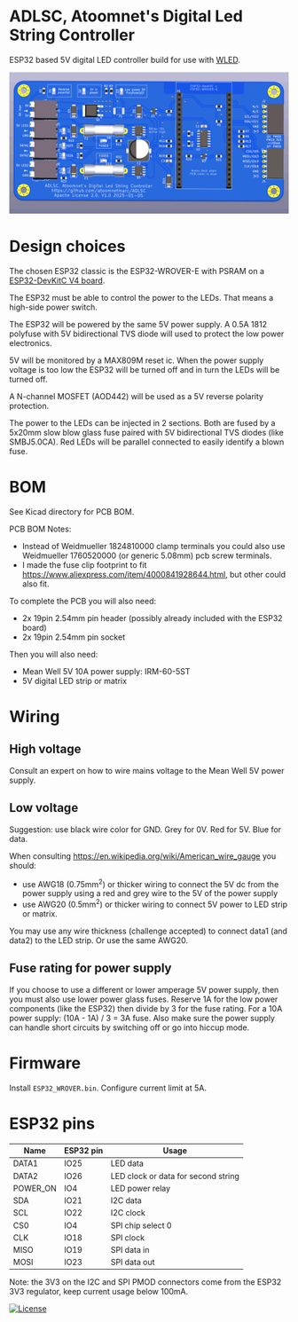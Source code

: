 # ADLSC, Atoomnet's Digital Led String Controller

ESP32 based 5V digital LED controller build for use with [WLED](https://kno.wled.ge/).

![](ADLSC-render.png)

# Design choices

The chosen ESP32 classic is the ESP32-WROVER-E with PSRAM on a [ESP32-DevKitC V4 board](https://docs.espressif.com/projects/esp-idf/en/release-v4.2/esp32/hw-reference/esp32/get-started-devkitc.html).

The ESP32 must be able to control the power to the LEDs. That means a high-side power switch.

The ESP32 will be powered by the same 5V power supply. A 0.5A 1812 polyfuse with 5V bidirectional TVS diode will used to protect the low power electronics.

5V will be monitored by a MAX809M reset ic. When the power supply voltage is too low the ESP32 will be turned off and in turn the LEDs will be turned off.

A N-channel MOSFET (AOD442) will be used as a 5V reverse polarity protection.

The power to the LEDs can be injected in 2 sections. Both are fused by a 5x20mm slow blow glass fuse paired with 5V bidirectional TVS diodes (like SMBJ5.0CA). Red LEDs will be parallel connected to easily identify a blown fuse.

# BOM

See Kicad directory for PCB BOM.

PCB BOM Notes:

- Instead of Weidmueller 1824810000 clamp terminals you could also use Weidmueller 1760520000 (or generic 5.08mm) pcb screw terminals.
- I made the fuse clip footprint to fit https://www.aliexpress.com/item/4000841928644.html, but other could also fit.

To complete the PCB you will also need:

- 2x 19pin 2.54mm pin header (possibly already included with the ESP32 board)
- 2x 19pin 2.54mm pin socket

Then you will also need:

- Mean Well 5V 10A power supply: IRM-60-5ST
- 5V digital LED strip or matrix

# Wiring

## High voltage

Consult an expert on how to wire mains voltage to the Mean Well 5V power supply.

## Low voltage

Suggestion: use black wire color for GND. Grey for 0V. Red for 5V. Blue for data.

When consulting https://en.wikipedia.org/wiki/American_wire_gauge you should:

- use AWG18 (0.75mm<sup>2</sup>) or thicker wiring to connect the 5V dc from the power supply using a red and grey wire to the 5V of the power supply
- use AWG20 (0.5mm<sup>2</sup>) or thicker wiring to connect 5V power to LED strip or matrix.

You may use any wire thickness (challenge accepted) to connect data1 (and data2) to the LED strip. Or use the same AWG20.

## Fuse rating for power supply

If you choose to use a different or lower amperage 5V power supply, then you must also use lower power glass fuses. Reserve 1A for the low power components (like the ESP32) then divide by 3 for the fuse rating. For a 10A power supply: (10A - 1A) / 3 = 3A fuse. Also make sure the power supply can handle short circuits by switching off or go into hiccup mode.

# Firmware

Install `ESP32_WROVER.bin`. Configure current limit at 5A.

# ESP32 pins

| Name     | ESP32 pin | Usage                               |
| -------- | --------- | ----------------------------------- |
| DATA1    | IO25      | LED data                            |
| DATA2    | IO26      | LED clock or data for second string |
| POWER_ON | IO4       | LED power relay                     |
| SDA      | IO21      | I2C data                            |
| SCL      | IO22      | I2C clock                           |
| CS0      | IO4       | SPI chip select 0                   |
| CLK      | IO18      | SPI clock                           |
| MISO     | IO19      | SPI data in                         |
| MOSI     | IO23      | SPI data out                        |

Note: the 3V3 on the I2C and SPI PMOD connectors come from the ESP32 3V3 regulator, keep current usage below 100mA.

[![License](https://img.shields.io/badge/License-Apache%202.0-blue.svg)](https://opensource.org/licenses/Apache-2.0)
